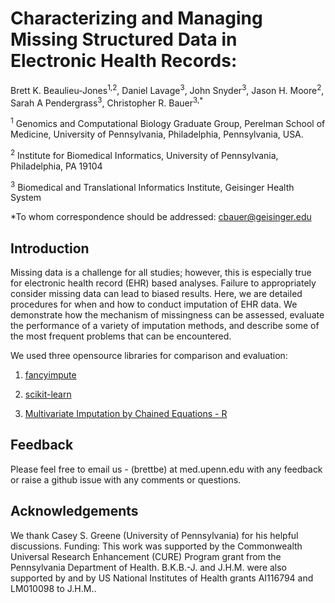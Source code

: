 # Characterizing and Managing Missing Structured Data in Electronic Health Records:

Brett K. Beaulieu-Jones<sup>1,2</sup>, Daniel Lavage<sup>3</sup>, John Snyder<sup>3</sup>, Jason H. Moore<sup>2</sup>, Sarah A Pendergrass<sup>3</sup>, Christopher R. Bauer<sup>3,*</sup>

<sup>1</sup> Genomics and Computational Biology Graduate Group, Perelman School of Medicine, University of Pennsylvania, Philadelphia, Pennsylvania, USA.<sup>2</sup> Institute for Biomedical Informatics, University of Pennsylvania, Philadelphia, PA 19104<sup>3</sup> Biomedical and Translational Informatics Institute, Geisinger Health System*To whom correspondence should be addressed: cbauer@geisinger.edu

Introduction
--------

Missing data is a challenge for all studies; however, this is especially true for electronic health record (EHR) based analyses.  Failure to appropriately consider missing data can lead to biased results.  Here, we are detailed procedures for when and how to conduct imputation of EHR data.  We demonstrate how the mechanism of missingness can be assessed, evaluate the performance of a variety of imputation methods, and describe some of the most frequent problems that can be encountered.  

We used three opensource libraries for comparison and evaluation:

1. [fancyimpute](https://github.com/hammerlab/fancyimpute)

2. [scikit-learn](http://scikit-learn.org/stable/)
 
3. [Multivariate Imputation by Chained Equations - R](https://github.com/stefvanbuuren/mice)



Feedback
--------

Please feel free to email us - (brettbe) at med.upenn.edu with any feedback or
raise a github issue with any comments or questions.

Acknowledgements
----------------

We thank Casey S. Greene (University of Pennsylvania) for his helpful discussions. Funding: This work was supported by the Commonwealth Universal Research Enhancement (CURE) Program grant from the Pennsylvania Department of Health. B.K.B.-J. and J.H.M. were also supported by  and by US National Institutes of Health grants AI116794 and LM010098 to J.H.M.. 